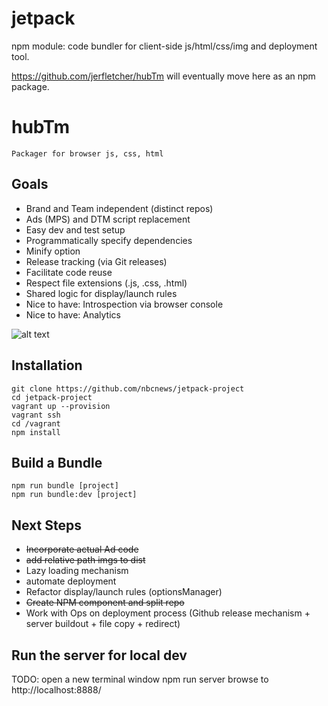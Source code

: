 # jetpack
npm module: code bundler for client-side js/html/css/img and deployment tool.

https://github.com/jerfletcher/hubTm will eventually move here as an npm package.

# hubTm
    Packager for browser js, css, html


## Goals
*   Brand and Team independent (distinct repos)
*   Ads (MPS) and DTM script replacement
*   Easy dev and test setup
*   Programmatically specify dependencies
*   Minify option
*   Release tracking (via Git releases)
*   Facilitate code reuse
*   Respect file extensions (.js, .css, .html)
*   Shared logic for display/launch rules
*   Nice to have: Introspection via browser console
*   Nice to have: Analytics
    
![alt text](https://docs.google.com/drawings/d/1Vv341Zr22ccehyCmahUQ7_kXvsVZk4JSXFoj44y45FM/pub?w=452&h=719 "Architecture")


## Installation

    git clone https://github.com/nbcnews/jetpack-project
    cd jetpack-project
    vagrant up --provision
    vagrant ssh
    cd /vagrant
    npm install

## Build a Bundle
    npm run bundle [project]
    npm run bundle:dev [project]

## Next Steps
*   ~~Incorporate actual Ad code~~
*   ~~add relative path imgs to dist~~
*   Lazy loading mechanism
*   automate deployment
*   Refactor display/launch rules (optionsManager)
*   ~~Create NPM component and split repo~~
*   Work with Ops on deployment process (Github release mechanism + server buildout + file copy + redirect)

## Run the server for local dev
TODO: open a new terminal window
	npm run server
browse to http://localhost:8888/

